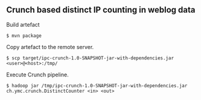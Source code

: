 
Crunch based distinct IP counting in weblog data
------------------
Build artefact
	
	$ mvn package
	
Copy artefact to the remote server.

	$ scp target/ipc-crunch-1.0-SNAPSHOT-jar-with-dependencies.jar <user>@<host>:/tmp/


Execute Crunch pipeline.

	$ hadoop jar /tmp/ipc-crunch-1.0-SNAPSHOT-jar-with-dependencies.jar ch.ymc.crunch.DistinctCounter <in> <out>